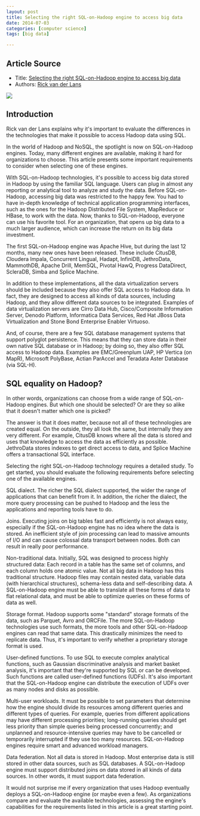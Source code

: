 ```yaml
---
layout: post
title: Selecting the right SQL-on-Hadoop engine to access big data
date: 2014-07-03
categories: [computer science]
tags: [big data]

---
```




## Article Source
* Title: [Selecting the right SQL-on-Hadoop engine to access big data](https://amplab.cs.berkeley.edu/benchmark/)
* Authors: [Rick van der Lans](http://searchbusinessanalytics.techtarget.com/contributor/Rick-van-der-Lans)

[![](http://sungsoo.github.com/images/sqlonhadoop.png)](http://sungsoo.github.com/images/sqlonhadoop.png)

Introduction
------------
Rick van der Lans explains why it's important to evaluate the differences in the technologies that make it possible to access Hadoop data using SQL.

In the world of Hadoop and NoSQL, the spotlight is now on SQL-on-Hadoop engines. Today, many different engines are available, making it hard for organizations to choose. This article presents some important requirements to consider when selecting one of these engines.

With SQL-on-Hadoop technologies, it's possible to access big data stored in Hadoop by using the familiar SQL language. Users can plug in almost any reporting or analytical tool to analyze and study the data. Before SQL-on-Hadoop, accessing big data was restricted to the happy few. You had to have in-depth knowledge of technical application programming interfaces, such as the ones for the Hadoop Distributed File System, MapReduce or HBase, to work with the data. Now, thanks to SQL-on-Hadoop, everyone can use his favorite tool. For an organization, that opens up big data to a much larger audience, which can increase the return on its big data investment.

The first SQL-on-Hadoop engine was Apache Hive, but during the last 12 months, many new ones have been released. These include CitusDB, Cloudera Impala, Concurrent Lingual, Hadapt, InfiniDB, JethroData, MammothDB, Apache Drill, MemSQL, Pivotal HawQ, Progress DataDirect, ScleraDB, Simba and Splice Machine.

In addition to these implementations, all the data virtualization servers should be included because they also offer SQL access to Hadoop data. In fact, they are designed to access all kinds of data sources, including Hadoop, and they allow different data sources to be integrated. Examples of data virtualization servers are Cirro Data Hub, Cisco/Composite Information Server, Denodo Platform, Informatica Data Services, Red Hat JBoss Data Virtualization and Stone Bond Enterprise Enabler Virtuoso.

And, of course, there are a few SQL database management systems that support polyglot persistence. This means that they can store data in their own native SQL database or in Hadoop; by doing so, they also offer SQL access to Hadoop data. Examples are EMC/Greenplum UAP, HP Vertica (on MapR), Microsoft PolyBase, Actian ParAccel and Teradata Aster Database (via SQL-H).


## SQL equality on Hadoop?

In other words, organizations can choose from a wide range of SQL-on-Hadoop engines. But which one should be selected? Or are they so alike that it doesn't matter which one is picked?

The answer is that it does matter, because not all of these technologies are created equal. On the outside, they all look the same, but internally they are very different. For example, CitusDB knows where all the data is stored and uses that knowledge to access the data as efficiently as possible. JethroData stores indexes to get direct access to data, and Splice Machine offers a transactional SQL interface.

Selecting the right SQL-on-Hadoop technology requires a detailed study. To get started, you should evaluate the following requirements before selecting one of the available engines.

SQL dialect. The richer the SQL dialect supported, the wider the range of applications that can benefit from it. In addition, the richer the dialect, the more query processing can be pushed to Hadoop and the less the applications and reporting tools have to do.

Joins. Executing joins on big tables fast and efficiently is not always easy, especially if the SQL-on-Hadoop engine has no idea where the data is stored. An inefficient style of join processing can lead to massive amounts of I/O and can cause colossal data transport between nodes. Both can result in really poor performance.

Non-traditional data. Initially, SQL was designed to process highly structured data: Each record in a table has the same set of columns, and each column holds one atomic value. Not all big data in Hadoop has this traditional structure. Hadoop files may contain nested data, variable data (with hierarchical structures), schema-less data and self-describing data. A SQL-on-Hadoop engine must be able to translate all these forms of data to flat relational data, and must be able to optimize queries on these forms of data as well.

Storage format. Hadoop supports some "standard" storage formats of the data, such as Parquet, Avro and ORCFile. The more SQL-on-Hadoop technologies use such formats, the more tools and other SQL-on-Hadoop engines can read that same data. This drastically minimizes the need to replicate data. Thus, it's important to verify whether a proprietary storage format is used.

User-defined functions. To use SQL to execute complex analytical functions, such as Gaussian discriminative analysis and market basket analysis, it's important that they're supported by SQL or can be developed. Such functions are called user-defined functions (UDFs). It's also important that the SQL-on-Hadoop engine can distribute the execution of UDFs over as many nodes and disks as possible.

Multi-user workloads. It must be possible to set parameters that determine how the engine should divide its resources among different queries and different types of queries. For example, queries from different applications may have different processing priorities; long-running queries should get less priority than simple queries being processed concurrently; and unplanned and resource-intensive queries may have to be cancelled or temporarily interrupted if they use too many resources. SQL-on-Hadoop engines require smart and advanced workload managers.

Data federation. Not all data is stored in Hadoop. Most enterprise data is still stored in other data sources, such as SQL databases. A SQL-on-Hadoop engine must support distributed joins on data stored in all kinds of data sources. In other words, it must support data federation.

It would not surprise me if every organization that uses Hadoop eventually deploys a SQL-on-Hadoop engine (or maybe even a few). As organizations compare and evaluate the available technologies, assessing the engine's capabilities for the requirements listed in this article is a great starting point.